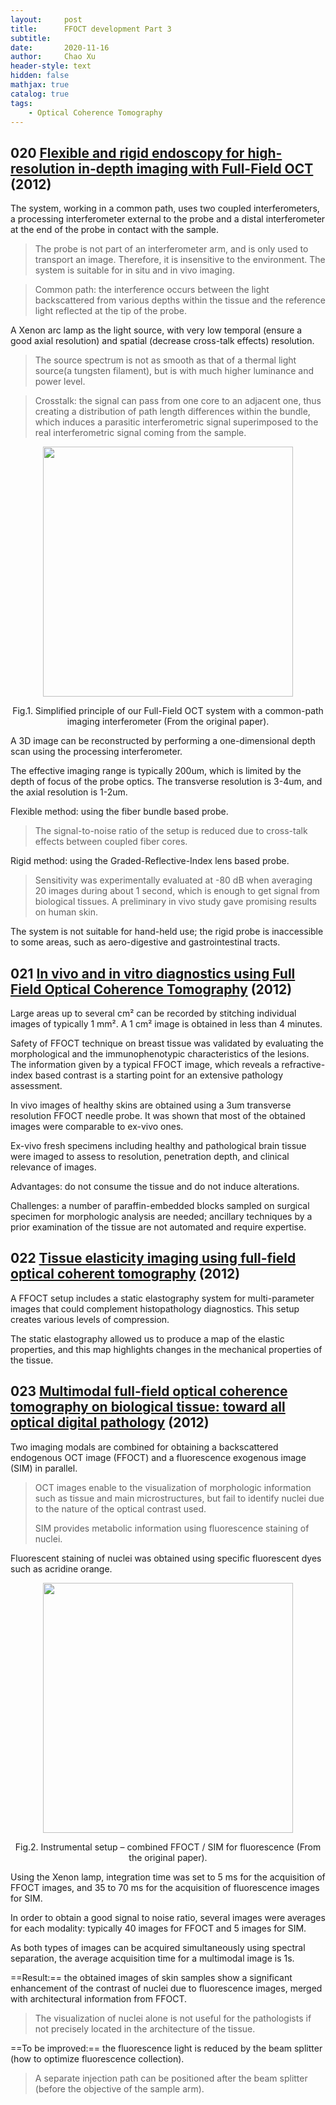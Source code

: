 ```yaml
---
layout:     post
title:      FFOCT development Part 3
subtitle:   
date:       2020-11-16
author:     Chao Xu
header-style: text
hidden: false
mathjax: true
catalog: true
tags:
    - Optical Coherence Tomography
---
```


## 020 [Flexible and rigid endoscopy for high-resolution in-depth imaging with Full-Field OCT](https://www.osapublishing.org/abstract.cfm?URI=BIOMED-2012-BTu4B.4) (2012)

The system, working in a common path,  uses two coupled interferometers, a processing interferometer external to the probe and a distal interferometer at the end of the probe in contact with the sample. 

> The probe is not part of an interferometer arm, and is only used to transport an image. Therefore, it is insensitive to the environment. The system is suitable for in situ and in vivo imaging.

> Common path: the interference occurs between the light backscattered from various depths within the tissue and the reference light reflected at the tip of the probe.

A Xenon arc lamp as the light source, with very low temporal (ensure a good axial resolution) and spatial (decrease cross-talk effects) resolution. 

> The source spectrum is not as smooth as that of a thermal light source(a tungsten filament), but is with much higher luminance and power level.

> Crosstalk: the signal can pass from one core to an adjacent one, thus creating a distribution of path length differences within the bundle, which induces a parasitic interferometric signal superimposed to the real interferometric signal coming from the sample.

 <p align="center">
<img src="https://i.loli.net/2020/11/16/twlJrqU19b68mus.png" width=400pix>
</p>

<p style="text-align:center;">Fig.1. Simplified principle of our Full-Field OCT system with a common-path imaging interferometer (From the original paper).


A 3D image can be reconstructed by performing a one-dimensional depth scan using the processing interferometer.

The effective imaging range is typically 200um, which is limited by the depth of focus of the probe optics.   The transverse resolution is 3-4um, and the axial resolution is 1-2um.

Flexible method:  using the fiber bundle based probe. 

> The signal-to-noise ratio of the setup is reduced due to cross-talk effects between coupled fiber cores. 

Rigid method: using the Graded-Reflective-Index lens based probe.

> Sensitivity was experimentally evaluated at -80 dB when averaging 20 images during about 1 second, which is enough to get signal from biological tissues. A preliminary in vivo study gave promising results on human skin. 

The system is not suitable for hand-held use; the rigid probe is inaccessible to some areas, such as aero-digestive and gastrointestinal tracts.

## 021 [In vivo and in vitro diagnostics using Full Field Optical Coherence Tomography](https://www.osapublishing.org/abstract.cfm?URI=BIOMED-2012-BTu3A.95) (2012)

Large areas up to several cm² can be recorded by stitching individual images of typically 1 mm². A 1 cm² image is obtained in less than 4 minutes.

Safety of FFOCT technique on breast tissue was validated by  evaluating the morphological and the immunophenotypic characteristics of the lesions. The information given by a typical FFOCT image, which reveals a refractive-index based contrast is a starting point for an extensive pathology assessment.

In vivo images of healthy skins are obtained using a 3um transverse resolution FFOCT needle probe. It was shown that most of the obtained images were comparable to ex-vivo ones.

Ex-vivo fresh specimens including healthy and pathological brain tissue were imaged to assess to resolution, penetration depth, and clinical relevance of images.

Advantages: do not consume the tissue and do not induce alterations.

Challenges: a number of paraffin-embedded blocks sampled on surgical specimen for morphologic analysis are needed; ancillary techniques by a prior examination of the tissue are not automated and require expertise.

## 022 [Tissue elasticity imaging using full-field optical coherent tomography](https://www.osapublishing.org/abstract.cfm?uri=BIOMED-2012-BTu3A.75) (2012)

A FFOCT setup includes a static elastography system for multi-parameter images that could complement histopathology diagnostics.  This setup creates various levels of compression.

The static elastography allowed us to produce a map of the elastic properties, and this map highlights changes in the mechanical properties of the tissue.

## 023 [Multimodal full-field optical coherence tomography on biological tissue: toward all optical digital pathology](https://doi.org/10.1117/12.908459) (2012)

Two imaging modals are combined for obtaining a backscattered endogenous OCT image (FFOCT) and a fluorescence exogenous image (SIM) in parallel.

> OCT images enable to the visualization of morphologic information such as tissue and main microstructures, but fail to identify nuclei due to the nature of the optical contrast used.
>
> SIM provides metabolic information using fluorescence staining of nuclei.

Fluorescent staining of nuclei was obtained using specific fluorescent dyes such as acridine orange.

 <p align="center">
<img src="https://i.loli.net/2020/11/16/hQdPDrRMtcCp5sH.png" width=400pix>
</p>
<p style="text-align:center;">Fig.2. Instrumental setup – combined FFOCT / SIM for fluorescence (From the original paper).</p>

Using the Xenon lamp, integration time was set to 5 ms for the acquisition of FFOCT images, and 35 to 70 ms for the acquisition of fluorescence images for SIM. 

In order to obtain a good signal to noise ratio, several images were averages for each modality: typically 40 images for FFOCT and 5 images for SIM. 

As both types of images can be acquired simultaneously using spectral separation, the average acquisition time for a multimodal image is 1s.

==Result:== the obtained images of skin samples show a significant enhancement of the contrast of nuclei due to fluorescence images, merged with architectural information from FFOCT.

> The visualization of nuclei alone is not useful for the pathologists if not precisely located in the architecture of the tissue.

==To be improved:== the fluorescence light is reduced by the beam splitter (how to optimize fluorescence collection). 

> A separate injection path can be positioned after the beam splitter (before the objective of the sample arm).